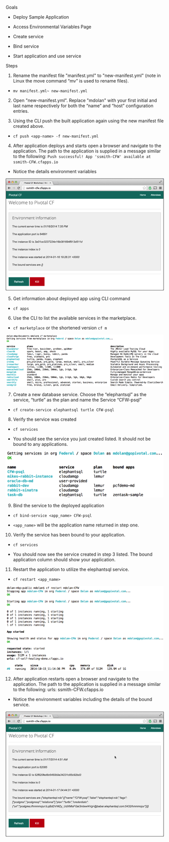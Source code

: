 Goals

* Deploy Sample Application

* Access Environmental Variables Page

* Create service

* Bind service

* Start application and use service


Steps


1. Rename the manifest file "manifest.yml" to "new-manifest.yml" (note in Linux the move command “mv” is used to rename files).

* `mv manifest.yml~ new-manifest.yml`

2. Open "new-manifest.yml". Replace "mdolan" with your first initial and last name respectively for both the “name” and “host” configuration entries.

3. Using the CLI push the built application again using the new manifest file created above.

* `cf push <app-name> -f new-manifest.yml`

4. After application deploys and starts open a browser and navigate to the application.  The path to the application is supplied in a message similar to the following: `Push successful! App 'ssmith-CFW' available at ssmith-CFW.cfapps.io`

* Notice the details environment variables
 
![PCF app env details](images/env.png)

5. Get information about deployed app using CLI command

* `cf apps`

6. Use the CLI to list the available services in the marketplace.

* `cf marketplace` or the shortened version `cf m`

![PCF marketplace](images/marketplace.png)

7. Create a new database service. Choose the “elephantsql” as the service, “turtle” as the plan and name the Service “CFW-psql”

* `cf create-service elephantsql turtle CFW-psql`

8. Verify the service was created

* `cf services`
 
* You should see the service you just created listed.  It should not be bound to any applications.

![PCF services](images/services.png)

9. Bind the service to the deployed application

* `cf bind-service <app_name> CFW-psql`

* `<app_name>` will be the application name returned in step one.

10. Verify the service has been bound to your application.

* `cf services`

* You should now see the service created in step 3 listed.  The bound application column should show your application.

11. Restart the application to utilize the elephantsql service.

* `cf restart <app_name>`

![restarting PCF app](images/restart.png)

12. After application restarts open a browser and navigate to the application.  The path to the application is supplied in a message similar to the following: urls: ssmith-CFW.cfapps.io

* Notice the environment variables including the details of the bound service.

![new PCF env](images/new-env.png)
